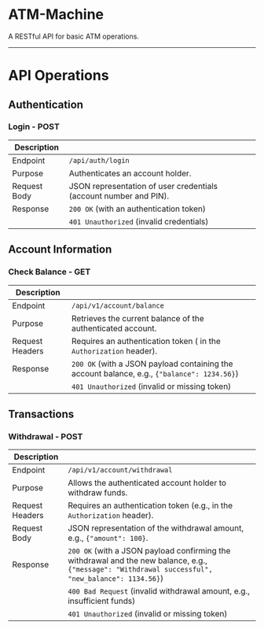# ATM-Machine

A RESTful API for basic ATM operations.

---

# API Operations

## Authentication

### Login - POST

| Description |                                          |
|-------------|------------------------------------------|
| Endpoint    | `/api/auth/login`                        |
| Purpose     | Authenticates an account holder.         |
| Request Body| JSON representation of user credentials (account number and PIN). |
| Response    | `200 OK` (with an authentication token) |
|             | `401 Unauthorized` (invalid credentials) |

## Account Information

### Check Balance - GET

| Description |                                           |
|-------------|-------------------------------------------|
| Endpoint    | `/api/v1/account/balance`                 |
| Purpose     | Retrieves the current balance of the authenticated account. |
| Request Headers | Requires an authentication token ( in the `Authorization` header). |
| Response    | `200 OK` (with a JSON payload containing the account balance, e.g., `{"balance": 1234.56}`) |
|             | `401 Unauthorized` (invalid or missing token) |

## Transactions

### Withdrawal - POST

| Description |                                         |
|-------------|-----------------------------------------|
| Endpoint    | `/api/v1/account/withdrawal`            |
| Purpose     | Allows the authenticated account holder to withdraw funds. |
| Request Headers | Requires an authentication token (e.g., in the `Authorization` header). |
| Request Body| JSON representation of the withdrawal amount, e.g., `{"amount": 100}`. |
| Response    | `200 OK` (with a JSON payload confirming the withdrawal and the new balance, e.g., `{"message": "Withdrawal successful", "new_balance": 1134.56}`) |
|             | `400 Bad Request` (invalid withdrawal amount, e.g., insufficient funds) |
|             | `401 Unauthorized` (invalid or missing token) |

